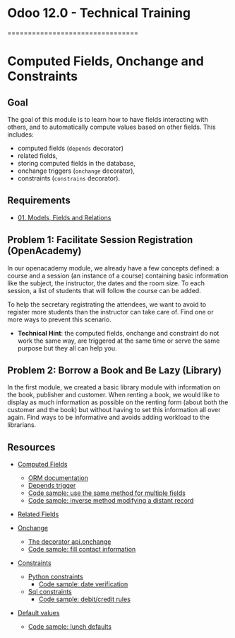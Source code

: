 # Odoo 12.0 - Technical Training
================================
# Computed Fields, Onchange and Constraints

## Goal

The goal of this module is to learn how to have fields interacting with others,
and to automatically compute values based on other fields. This includes:

* computed fields (`depends` decorator)
* related fields,
* storing computed fields in the database,
* onchange triggers (`onchange` decorator),
* constraints (`constrains` decorator).

## Requirements

* [01. Models, Fields and Relations](https://github.com/odoo/technical-training/tree/12.0-01-models/)

## Problem 1: Facilitate Session Registration (OpenAcademy)

In our openacademy module, we already have a few concepts defined: a course and
a session (an instance of a course) containing basic information like the subject,
the instructor, the dates and the room size. To each session, a list of students
that will follow the course can be added.

To help the secretary registrating the attendees, we want to avoid to register
more students than the instructor can take care of. Find one or more ways to
prevent this scenario.

- **Technical Hint**: the computed fields, onchange and constraint do not work
  the same way, are triggered at the same time or serve the same purpose but
  they all can help you.


## Problem 2: Borrow a Book and Be Lazy (Library)

In the first module, we created a basic library module with information on the
book, publisher and customer. When renting a book, we would like to display as
much information as possible on the renting form (about both the customer and
the book) but without having to set this information all over again. Find ways
to be informative and avoids adding workload to the librarians.


## Resources

* [Computed Fields](https://www.odoo.com/documentation/12.0/reference/orm.html#computed-fields)
    * [ORM documentation](https://www.odoo.com/documentation/12.0/reference/orm.html#field-computed)
    * [Depends trigger](https://www.odoo.com/documentation/12.0/reference/orm.html#odoo.api.depends)
    * [Code sample: use the same method for multiple fields](https://github.com/odoo/odoo/blob/76c443eda331b75bf5dfa7ec22b8eb22e1084343/addons/point_of_sale/models/pos_order.py#L719)
    * [Code sample: inverse method modifying a distant record](https://github.com/odoo/odoo/blob/76c443eda331b75bf5dfa7ec22b8eb22e1084343/addons/delivery/models/delivery_carrier.py#L53)
* [Related Fields](https://www.odoo.com/documentation/12.0/reference/orm.html#related-fields)

* [Onchange](https://www.odoo.com/documentation/12.0/reference/orm.html#onchange-updating-ui-on-the-fly)
    * [The decorator api.onchange](https://www.odoo.com/documentation/12.0/reference/orm.html#odoo.api.onchange)
    * [Code sample: fill contact information](https://github.com/odoo/odoo/blob/76c443eda331b75bf5dfa7ec22b8eb22e1084343/addons/hr_recruitment/models/hr_recruitment.py#L228)

* [Constraints](https://www.odoo.com/documentation/12.0/howtos/backend.html#model-constraints)
    * [Python constraints](https://www.odoo.com/documentation/12.0/reference/orm.html#odoo.api.constrains)
        * [Code sample: date verification](https://github.com/odoo/odoo/blob/2021f44c0e053e23d769f1dc2be67b6e3ebed82b/addons/event/models/event.py#L217)
    * [Sql constraints](https://www.odoo.com/documentation/12.0/reference/orm.html#odoo.models.Model._sql_constraints)
        * [Code sample: debit/credit rules](https://github.com/odoo/odoo/blob/76c443eda331b75bf5dfa7ec22b8eb22e1084343/addons/account/models/account_move.py#L399)

* [Default values](http://www.odoo.com/documentation/12.0/reference/orm.html#odoo.fields.Field)
    * [Code sample: lunch defaults](https://github.com/odoo/odoo/blob/76c443eda331b75bf5dfa7ec22b8eb22e1084343/addons/lunch/models/lunch.py#L29)
